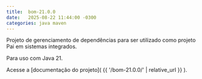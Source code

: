 ```yaml
---
title:  bom-21.0.0
date:   2025-08-22 11:44:00 -0300
categories: java maven
---
```

Projeto de gerenciamento de dependências para ser utilizado como projeto Pai em sistemas
integrados.

Para uso com Java 21.

Acesse a [documentação do projeto]( {{ '/bom-21.0.0/' | relative_url }} ).
